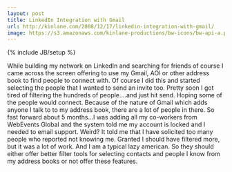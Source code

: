 ```yaml
---
layout: post
title: LinkedIn Integration with Gmail
url: http://kinlane.com/2008/12/17/linkedin-integration-with-gmail/
image: https://s3.amazonaws.com/kinlane-productions/bw-icons/bw-api-a.png
---
```

{% include JB/setup %}
<p>
     While building my network on LinkedIn and searching for friends of course I came across the screen offering to use my Gmail, AOl or other address book to find people to connect with. Of course I did this and started selecting the people that I wanted to send an invite too. Pretty soon I got tired of filtering the hundreds of people....and just hit send. Hoping some of the people would connect. Because of the nature of Gmail which adds anyone I talk to to my address book, there are a lot of people in there. So fast forward about 5 months...I was adding all my co-workers from WebEvents Global and the system told me my account is locked and I needed to email support. Weird? It told me that I have solicited too many people who reported not knowing me. Granted I should have filtered more, but it was a lot of work. And I am a typical lazy american. So they should either offer better filter tools for selecting contacts and people I know from my address books or not offer these features.
</p>